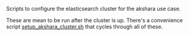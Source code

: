 Scripts to configure the elasticsearch cluster for the akshara use case.

These are mean to be run after the cluster is up. There's a convenience script [setup_akshara_cluster.sh](../setup_akshara_cluster.sh) that cycles through all of these.
